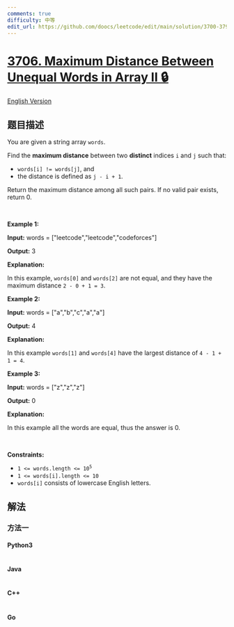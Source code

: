 ```yaml
---
comments: true
difficulty: 中等
edit_url: https://github.com/doocs/leetcode/edit/main/solution/3700-3799/3706.Maximum%20Distance%20Between%20Unequal%20Words%20in%20Array%20II/README.md
---
```


<!-- problem:start -->

# [3706. Maximum Distance Between Unequal Words in Array II 🔒](https://leetcode.cn/problems/maximum-distance-between-unequal-words-in-array-ii)

[English Version](/solution/3700-3799/3706.Maximum%20Distance%20Between%20Unequal%20Words%20in%20Array%20II/README_EN.md)

## 题目描述

<!-- description:start -->

<p>You are given a string array <code>words</code>.</p>

<p>Find the <strong>maximum distance</strong> between two <strong>distinct</strong> indices <code>i</code> and <code>j</code> such that:</p>

<ul>
	<li><code>words[i] != words[j]</code>, and</li>
	<li>the distance is defined as <code>j - i + 1</code>.</li>
</ul>

<p>Return the maximum distance among all such pairs. If no valid pair exists, return 0.</p>

<p>&nbsp;</p>
<p><strong class="example">Example 1:</strong></p>

<div class="example-block">
<p><strong>Input:</strong> <span class="example-io">words = [&quot;leetcode&quot;,&quot;leetcode&quot;,&quot;codeforces&quot;]</span></p>

<p><strong>Output:</strong> <span class="example-io">3</span></p>

<p><strong>Explanation:</strong></p>

<p>In this example, <code>words[0]</code> and <code>words[2]</code> are not equal, and they have the maximum distance <code>2 - 0 + 1 = 3</code>.</p>
</div>

<p><strong class="example">Example 2:</strong></p>

<div class="example-block">
<p><strong>Input:</strong> <span class="example-io">words = [&quot;a&quot;,&quot;b&quot;,&quot;c&quot;,&quot;a&quot;,&quot;a&quot;]</span></p>

<p><strong>Output:</strong> <span class="example-io">4</span></p>

<p><strong>Explanation:</strong></p>

<p>In this example <code>words[1]</code> and <code>words[4]</code> have the largest distance of <code>4 - 1 + 1 = 4</code>.</p>
</div>

<p><strong class="example">Example 3:</strong></p>

<div class="example-block">
<p><strong>Input:</strong> <span class="example-io">words = [&quot;z&quot;,&quot;z&quot;,&quot;z&quot;]</span></p>

<p><strong>Output:</strong> <span class="example-io">0</span></p>

<p><strong>Explanation:</strong></p>

<p><strong>​​​​​​​</strong>In this example all the words are equal, thus the answer is 0.</p>
</div>

<p>&nbsp;</p>
<p><strong>Constraints:</strong></p>

<ul>
	<li><code>1 &lt;= words.length &lt;= 10<sup>5</sup></code><span style="display: none;"> </span></li>
	<li><code>1 &lt;= words[i].length &lt;= 10</code></li>
	<li><code>words[i]</code> consists of lowercase English letters.</li>
</ul>

<!-- description:end -->

## 解法

<!-- solution:start -->

### 方法一

<!-- tabs:start -->

#### Python3

```python

```

#### Java

```java

```

#### C++

```cpp

```

#### Go

```go

```

<!-- tabs:end -->

<!-- solution:end -->

<!-- problem:end -->
